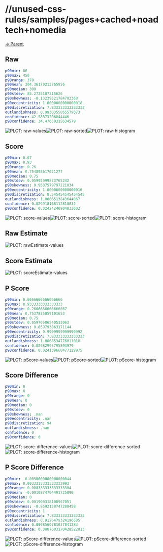 
# //unused-css-rules/samples/pages+cached+noadtech+nomedia

[→ Parent](../..)


## Raw


```yaml
p90min: 80
p90max: 450
p90range: 370
p90mean: 304.36170212765956
p90median: 300
p90stdev: 85.2725107315626
p90skewness: -0.13239521784702368
p90eccentricity: 1.0000000000000018
p90discretization: 7.833333333333333
outlandishness: 0.9930355865579373
confidence: 42.58873206844446
p90confidence: 34.47650315634579

```

![PLOT: raw-values](./raw/values.svg)![PLOT: raw-sorted](./raw/sorted.svg)![PLOT: raw-histogram](./raw/histogram.svg)
## Score


```yaml
p90min: 0.67
p90max: 0.93
p90range: 0.26
p90mean: 0.754893617021277
p90median: 0.75
p90stdev: 0.05995999873765242
p90skewness: 0.9507579797221034
p90eccentricity: 1.0000000000000016
p90discretization: 8.545454545454545
outlandishness: 1.0066513843644067
confidence: 0.029918168112810832
p90confidence: 0.02424240904833602

```

![PLOT: score-values](./score/values.svg)![PLOT: score-sorted](./score/sorted.svg)![PLOT: score-histogram](./score/histogram.svg)
## Raw Estimate

![PLOT: rawEstimate-values](./rawEstimate/values.svg)
## Score Estimate

![PLOT: scoreEstimate-values](./scoreEstimate/values.svg)
## P Score


```yaml
p90min: 0.6666666666666666
p90max: 0.9333333333333333
p90range: 0.2666666666666667
p90mean: 0.7537825059101653
p90median: 0.75
p90stdev: 0.05970586540513063
p90skewness: 0.859793863171144
p90eccentricity: 0.9999999999999992
p90discretization: 7.833333333333333
outlandishness: 1.0068534776011018
confidence: 0.02982995795894979
p90confidence: 0.024139660477129975

```

![PLOT: pScore-values](./pScore/values.svg)![PLOT: pScore-sorted](./pScore/sorted.svg)![PLOT: pScore-histogram](./pScore/histogram.svg)
## Score Difference


```yaml
p90min: 0
p90max: 0
p90range: 0
p90mean: 0
p90median: 0
p90stdev: 0
p90skewness: .nan
p90eccentricity: .nan
p90discretization: 94
outlandishness: .nan
confidence: 0
p90confidence: 0

```

![PLOT: score-difference-values](./score-difference/values.svg)![PLOT: score-difference-sorted](./score-difference/sorted.svg)![PLOT: score-difference-histogram](./score-difference/histogram.svg)
## P Score Difference


```yaml
p90min: -0.0050000000000000044
p90max: 0.0033333333333332993
p90range: 0.008333333333333304
p90mean: -0.0010874704491725896
p90median: 0
p90stdev: 0.001900318108967051
p90skewness: -0.8592158747280458
p90eccentricity: 1
p90discretization: 7.833333333333333
outlandishness: 0.9126479324196585
confidence: 0.0008560781037841283
p90confidence: 0.0007683170428522813

```

![PLOT: pScore-difference-values](./pScore-difference/values.svg)![PLOT: pScore-difference-sorted](./pScore-difference/sorted.svg)![PLOT: pScore-difference-histogram](./pScore-difference/histogram.svg)